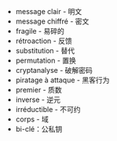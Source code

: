 * message clair - 明文
* message chiffré - 密文
* fragile - 易碎的
* rétroaction - 反馈
* substitution - 替代
* permutation - 置换
* cryptanalyse - 破解密码
* piratage à attaque - 黑客行为
* premier - 质数
* inverse - 逆元
* irréductible - 不可约
* corps - 域
* bi-clé：公私钥